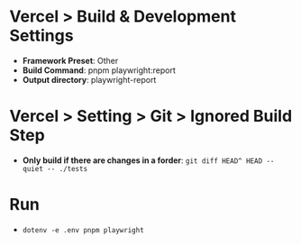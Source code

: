 # Vercel > Build & Development Settings
- **Framework Preset**: Other
- **Build Command**: pnpm playwright:report
- **Output directory**: playwright-report

# Vercel > Setting > Git > Ignored Build Step
- **Only build if there are changes in a forder**: `git diff HEAD^ HEAD --quiet -- ./tests`

# Run
- `dotenv -e .env pnpm playwright`